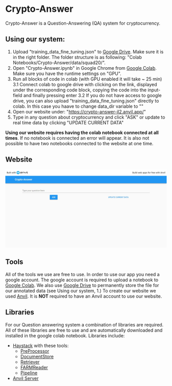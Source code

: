 # Crypto-Answer
 
Crypto-Answer is a Question-Answering (QA) system for cryptocurrency.

## Using our system: ##

1. Upload "training_data_fine_tuning.json" to [Google Drive](http://drive.google.com/). Make sure it is in the right folder. The folder structure is as following: "Colab Notebooks/Crypto-Answer/data/squad20/".
2. Open "Crypto-Answer.ipynb" in Google Chrome from [Google Colab](https://colab.research.google.com/). Make sure you have the runtime settings on "GPU". 
3. Run all blocks of code in colab (with GPU enabled it will take ~ 25 min)
  3.1 Connect colab to google drive with clicking on the link, displayed under the corresponding code block, copying the code into the input-field and finally pressing enter
  3.2 If you do not have access to google drive, you can also upload "training_data_fine_tuning.json" directly to colab. In this case you haave to change data_dir variable to ""
4. Open our website under: "https://crypto-answer-il2.anvil.app/"
5. Type in any question about cryptocurrency and click "ASK" or update to real time data by clicking "UPDATE CURRENT DATA"

**Using our website requires having the colab notebook connected at all times**. If no notebook is connected an error will appear. It is also not possible to have two notebooks connected to the website at one time.

## Website ##

<img src="docs/images/crypto_answer-website.jpeg">

## Tools ##

All of the tools we use are free to use. 
In order to use our app you need a google account. 
The google account is required to upload a notebook to [Google Colab](https://colab.research.google.com/). We also use [Google Drive](http://drive.google.com/) to permanently store the file for our annotated data (see Using our system, 1.)
To create our website we used [Anvil](https://anvil.works/). It is **NOT** required to have an Anvil account to use our website.


## Libraries ##

For our Question answering system a combination of libraries are required. All of these libraries are free to use and are automatically downloaded and installed in the google colab notebook. Libraries include:
- [Haystack](https://github.com/deepset-ai/haystack/) with these tools:
  - [PreProcessor](https://haystack.deepset.ai/usage/preprocessing)
  - [DocumentStore](https://haystack.deepset.ai/usage/document-store)
  - [Retriever](https://haystack.deepset.ai/usage/retriever)
  - [FARMReader](https://haystack.deepset.ai/usage/reader)
  - [Pipeline](https://haystack.deepset.ai/usage/pipelines)
- [Anvil Server](https://anvil.works/docs/uplink/quickstart)
